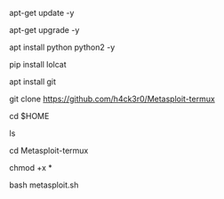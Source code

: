 apt-get update -y

apt-get upgrade -y

apt install python python2 -y

pip install lolcat

apt install git 

git clone https://github.com/h4ck3r0/Metasploit-termux

cd $HOME

ls

cd Metasploit-termux

chmod +x *

bash metasploit.sh
